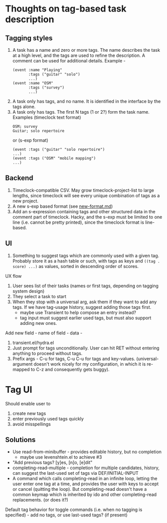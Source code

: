 # Thoughts on tag-based task description
## Tagging styles
1. A task has a name and zero or more tags. The name describes the task at a high level, and the tags are used to refine the description. A comment can be used for additional details.
   Example -
   ```
   (event :name "Playing"
          :tags ("guitar" "solo")
          ...)
   (event :name "OSM"
          :tags ("survey")
          ...)
    ```
2. A task only has tags, and no name. It is identified in the interface by the tags alone.
3. A task only has tags. The first N tags (1 or 2?) form the task name.
   Examples
   (timeclock text format)
   ```
   OSM; survey
   Guitar; solo repertoire
   ```
   or (s-exp format)
   ```
   (event :tags ("guitar" "solo repertoire")
   ...)
   (event :tags ("OSM" "mobile mapping")
   ...)
   ```
## Backend
1. Timeclock-compatible CSV. May grow timeclock-project-list to large lengths, since timeclock will see every unique combination of tags as a new project.
2. A new s-exp based format (see [new-format.md](new-format.md))
3. Add an s-expression containing tags and other structured data in the comment part of timeclock. Hacky, and the s-exp must be limited to one line (i.e. cannot be pretty printed), since the timeclock format is line-based.

## UI
1. Something to suggest tags which are commonly used with a given tag. Probably store it as a hash table or such, with tags as keys and `((tag . score) ...)` as values, sorted in descending order of scores.

UX flow
1. User sees list of their tasks (names or first tags, depending on tagging system design)
2. They select a task to start
3. When they stop with a universal arg, ask them if they want to add any tags. If we have tag-usage history, suggest adding those tags first.
   * maybe use Transient to help compose an entry instead?
   * tag input must suggest earlier used tags, but must also support adding new ones.

Add new field - name of field - data -

1. transient.el/hydra.el
2. Just prompt for tags unconditionally. User can hit RET without entering anything to proceed without tags.
3. Prefix args - C-u for tags, C-u C-u for tags and key-values. (universal-argument doesn't work nicely for my configuration, in which it is re-mapped to C-z and consequently gets buggy).

# Tag UI
Should enable user to
1. create new tags
2. enter previously used tags quickly
3. avoid misspellings

## Solutions
* Use read-from-minibuffer - provides editable history, but no completion
  * maybe use levenshtein.el to achieve #3
* "Add previous tags? [y]es, [n]o, [e]dit"
* completing-read-multiple - completion for multiple candidates, history, can suggest the last-used set of tags via DEF/INITIAL-INPUT
* A command which calls completing-read in an infinite loop, letting the user enter one tag at a time, and provides the user with keys to accept or cancel (quitting the loop). But completing-read doesn't have a common keymap which is inherited by ido and other completing-read replacements. (or does it?)

Default tag behavior for toggle commands (i.e. when no tagging is specified) - add no tags, or use last-used tags? (if present)
